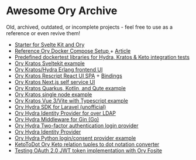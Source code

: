 # Awesome Ory Archive

Old, archived, outdated, or incomplete projects - feel free to use as a reference or even revive them!

- [Starter for Svelte Kit and Ory](https://github.com/MicLeey/sveltekit-ory-starter)
- [Reference Ory Docker Compose Setup ](https://github.com/radekg/ory-reference-compose) +
  [Article](https://gruchalski.com/posts/2021-04-10-ory-reference-docker-compose-and-thoughts-on-the-platform/)
- [Predefined dockertest libraries for Hydra, Kratos & Keto integration tests](https://github.com/radekg/app-kit-orytest)
- [Ory Kratos Sveltekit example](https://github.com/drejohnson/sveltekit-kratos)
- [Ory Kratos/Hydra Erlang frontend UI](https://github.com/hrefhref/styx)
- [Ory Kratos Rescript React UI SPA](https://github.com/allancalix/kratos-ui) +
  [Bindings](https://github.com/allancalix/kratos-ui/blob/main/src/Bindings/Kratos.res)
- [Ory Kratos Next.js self service UI](https://github.com/spa5k/kratos-next)
- [Ory Kratos Quarkus, Kotlin, and Qute example](https://github.com/hbrammer/quarkus_kratos_example)
- [Ory Kratos single node example](https://github.com/tinco/kratos-service)
- [Ory Kratos Vue 3/Vite with Typescript example](https://github.com/timalanfarrow/kratos-selfservice-ui-vue3-typescript)
- [Ory Hydra SDK for Laravel (unofficial)](https://github.com/ALTELMA/laravel-hydra)
- [Ory Hydra Identity Provider for over LDAP](https://github.com/i-core/werther)
- [Ory Hydra Middleware for Gin (Go)](https://github.com/janekolszak/gin-hydra)
- [Ory Hydra Two-factor authentication login provider](https://github.com/epandurski/hydra_login2f)
- [Ory Hydra Identity Provider](https://github.com/janekolszak/idp)
- [Ory Hydra Python login/consent provider example](https://github.com/westphahl/hydra-login-consent-python)
- [KetoToDot Ory Keto relation tuples to dot notation converter](https://github.com/psauvage0/ketodot)
- [Testing OAuth 2.0 JWT token implementation with Ory Fosite](https://github.com/breathbath/oauth-test)
